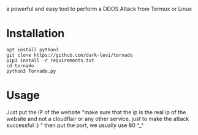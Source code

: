 <p>
  a powerful and easy tool to perform a DDOS Attack from Termux or Linux
</p>


# Installation 
```
apt install python3
git clone https://github.com/dark-levi/tornado
pip3 install -r requirements.txt
cd tornado
python3 Tornado.py
```
# Usage 
<p>
  Just put the IP of the website "make sure that the ip is the real ip of the website and not a cloudflair or any other service, just to make the attack successful :) " then put the port, we usually use 80 ^_^
</p>
